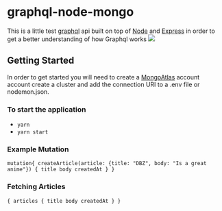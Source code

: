 # graphql-node-mongo

This is a little test [graphql](https://graphql.org/) api built on top of [Node](https://nodejs.org/en/)
and [Express](https://expressjs.com/) in order to get a better understanding of how Graphql works
![](https://media.giphy.com/media/3oKIPEqDGUULpEU0aQ/giphy.gif)

## Getting Started

In order to get started you will need to create a [MongoAtlas](https://www.mongodb.com/) account account
create a cluster and add the connection URI to a .env file
or nodemon.json.

### To start the application

- `yarn`
- `yarn start`

### Example Mutation

`mutation{ createArticle(article: {title: "DBZ", body: "Is a great anime"}) { title body createdAt } }`

### Fetching Articles

`{ articles { title body createdAt } }`

